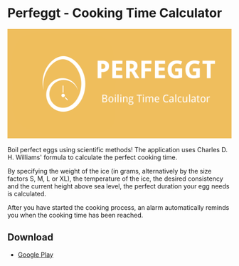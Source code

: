 # Perfeggt - Cooking Time Calculator

![Info Banner](https://raw.githubusercontent.com/MarcelJurtz/Perfeggt/master/assets/banner.png)

Boil perfect eggs using scientific methods! The application uses Charles D. H. Williams' formula to calculate the perfect cooking time.

By specifying the weight of the ice (in grams, alternatively by the size factors S, M, L or XL), the temperature of the ice, the desired consistency and the current height above sea level, the perfect duration your egg needs is calculated.

After you have started the cooking process, an alarm automatically reminds you when the cooking time has been reached.

## Download

* [Google Play](https://play.google.com/store/apps/details?id=com.jurtz.android.pefectegg)
